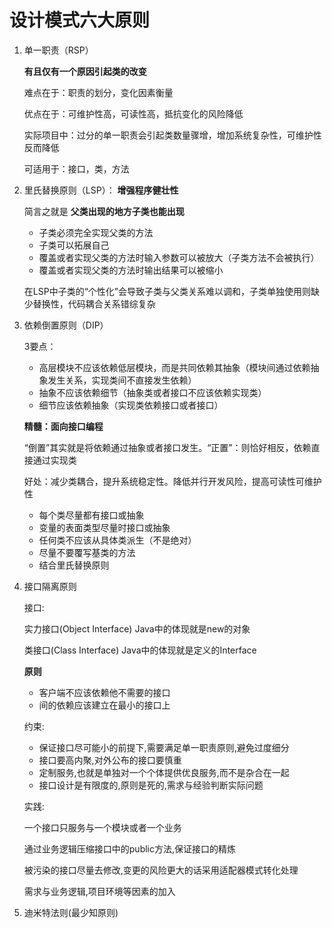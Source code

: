 # 设计模式六大原则

1. 单一职责（RSP）

   **有且仅有一个原因引起类的改变**

   难点在于：职责的划分，变化因素衡量

   优点在于：可维护性高，可读性高，抵抗变化的风险降低

   实际项目中：过分的单一职责会引起类数量骤增，增加系统复杂性，可维护性反而降低

   可适用于：接口，类，方法

2. 里氏替换原则（LSP）： **增强程序健壮性**

   简言之就是 **父类出现的地方子类也能出现**

   * 子类必须完全实现父类的方法
   * 子类可以拓展自己
   * 覆盖或者实现父类的方法时输入参数可以被放大（子类方法不会被执行）
   * 覆盖或者实现父类的方法时输出结果可以被缩小

   在LSP中子类的“个性化”会导致子类与父类关系难以调和，子类单独使用则缺少替换性，代码耦合关系错综复杂

3. 依赖倒置原则（DIP）

   3要点：

   * 高层模块不应该依赖低层模块，而是共同依赖其抽象（模块间通过依赖抽象发生关系，实现类间不直接发生依赖）
   * 抽象不应该依赖细节（抽象类或者接口不应该依赖实现类）
   * 细节应该依赖抽象（实现类依赖接口或者接口）

   **精髓：面向接口编程**

   “倒置”其实就是将依赖通过抽象或者接口发生。“正置”：则恰好相反，依赖直接通过实现类

   好处：减少类耦合，提升系统稳定性。降低并行开发风险，提高可读性可维护性

   * 每个类尽量都有接口或抽象
   * 变量的表面类型尽量时接口或抽象
   * 任何类不应该从具体类派生（不是绝对）
   * 尽量不要覆写基类的方法
   * 结合里氏替换原则

4. 接口隔离原则

   接口: 

   实力接口(Object Interface) Java中的体现就是new的对象 

   类接口(Class Interface) Java中的体现就是定义的Interface

   **原则**

   * 客户端不应该依赖他不需要的接口
   * 间的依赖应该建立在最小的接口上

   约束:

   * 保证接口尽可能小的前提下,需要满足单一职责原则,避免过度细分
   * 接口要高内聚,对外公布的接口要慎重
   * 定制服务,也就是单独对一个个体提供优良服务,而不是杂合在一起
   * 接口设计是有限度的,原则是死的,需求与经验判断实际问题

   实践:

   一个接口只服务与一个模块或者一个业务

   通过业务逻辑压缩接口中的public方法,保证接口的精炼

   被污染的接口尽量去修改,变更的风险更大的话采用适配器模式转化处理

   需求与业务逻辑,项目环境等因素的加入

5. 迪米特法则(最少知原则)

   ​

   ​

   ​

   ​